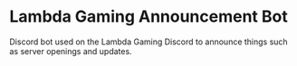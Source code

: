 # Lambda Gaming Announcement Bot
 Discord bot used on the Lambda Gaming Discord to announce things such as server openings and updates.
